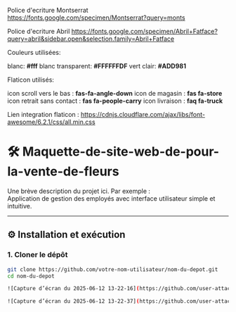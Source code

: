Police d'ecriture Montserrat
https://fonts.google.com/specimen/Montserrat?query=monts

Police d'ecriture Abril
https://fonts.google.com/specimen/Abril+Fatface?query=abril&sidebar.open&selection.family=Abril+Fatface

Couleurs utilisées:

blanc: **#fff**
blanc transparent: **#FFFFFFDF**
vert clair: **#ADD981**

Flaticon utilisés:

icon scroll vers le bas : **fas-fa-angle-down**
icon de magasin : **fas fa-store**
icon retrait sans contact : **fas fa-people-carry**
icon livraison : **faq fa-truck**

Lien integration flaticon : 
https://cdnjs.cloudflare.com/ajax/libs/font-awesome/6.2.1/css/all.min.css


# 🛠️ Maquette-de-site-web-de-pour-la-vente-de-fleurs


Une brève description du projet ici. Par exemple :  
Application de gestion des employés avec interface utilisateur simple et intuitive.

---

## ⚙️ Installation et exécution

### 1. Cloner le dépôt

```bash
git clone https://github.com/votre-nom-utilisateur/nom-du-depot.git
cd nom-du-depot

![Capture d’écran du 2025-06-12 13-22-16](https://github.com/user-attachments/assets/1e26ff9d-8e90-41f6-9f5e-4c37820ce994)

![Capture d’écran du 2025-06-12 13-22-37](https://github.com/user-attachments/assets/bdedbf37-69f7-459c-ac7c-809243a8a79f)

